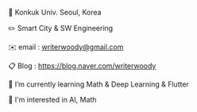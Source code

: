 🏫 Konkuk Univ. Seoul, Korea

✏️ Smart City & SW Engineering

✉️ email : writerwoody@gmail.com

📋 Blog : https://blog.naver.com/writerwoody

🌱 I’m currently learning Math & Deep Learning & Flutter

🌟 I'm interested in AI, Math

